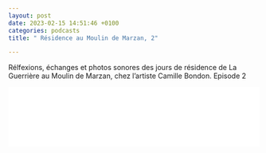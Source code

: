 ```yaml
---
layout: post
date: 2023-02-15 14:51:46 +0100
categories: podcasts
title: " Résidence au Moulin de Marzan, 2"

---
```

Rélfexions, échanges et photos sonores des jours de résidence de La Guerrière au Moulin de Marzan, chez l’artiste Camille Bondon. Episode 2

<iframe width="100%" height="120" src="[https://www.mixcloud.com/widget/iframe/?hide_cover=1&feed=%2FLaGuerri%C3%A8re%2Fau-moulin-de-marzan-2%2F](https://www.mixcloud.com/widget/iframe/?hide_cover=1&feed=%2FLaGuerri%C3%A8re%2Fau-moulin-de-marzan-2%2F "https://www.mixcloud.com/widget/iframe/?hide_cover=1&feed=%2FLaGuerri%C3%A8re%2Fau-moulin-de-marzan-2%2F")" frameborder="0" ></iframe>